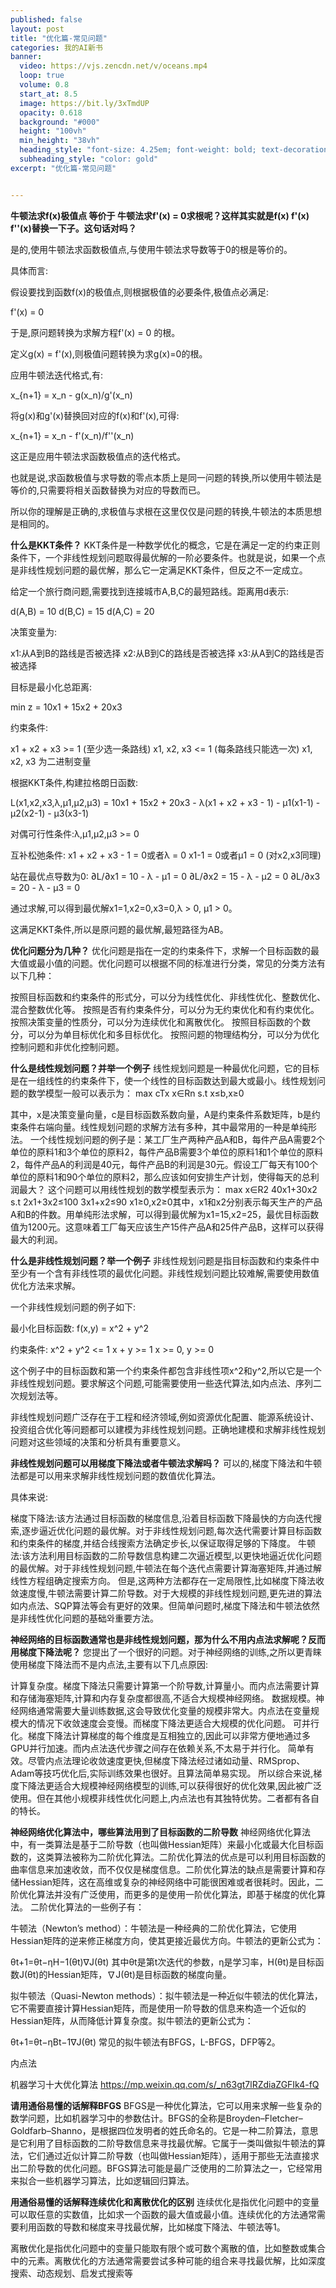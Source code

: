 ```yaml
---
published: false
layout: post
title: "优化篇-常见问题"
categories: 我的AI新书
banner:
  video: https://vjs.zencdn.net/v/oceans.mp4
  loop: true
  volume: 0.8
  start_at: 8.5
  image: https://bit.ly/3xTmdUP
  opacity: 0.618
  background: "#000"
  height: "100vh"
  min_height: "38vh"
  heading_style: "font-size: 4.25em; font-weight: bold; text-decoration: underline"
  subheading_style: "color: gold"
excerpt: "优化篇-常见问题"


---
```


**牛顿法求f(x)极值点 等价于 牛顿法求f'(x) = 0求根呢？这样其实就是f(x) f'(x) f''(x)替换一下子。这句话对吗？**

是的,使用牛顿法求函数极值点,与使用牛顿法求导数等于0的根是等价的。

具体而言:

假设要找到函数f(x)的极值点,则根据极值的必要条件,极值点必满足:

f'(x) = 0

于是,原问题转换为求解方程f'(x) = 0 的根。

定义g(x) = f'(x),则极值问题转换为求g(x)=0的根。

应用牛顿法迭代格式,有:

x_{n+1} = x_n - g(x_n)/g'(x_n)

将g(x)和g'(x)替换回对应的f(x)和f'(x),可得:

x_{n+1} = x_n - f'(x_n)/f''(x_n)

这正是应用牛顿法求函数极值点的迭代格式。

也就是说,求函数极值与求导数的零点本质上是同一问题的转换,所以使用牛顿法是等价的,只需要将相关函数替换为对应的导数而已。

所以你的理解是正确的,求极值与求根在这里仅仅是问题的转换,牛顿法的本质思想是相同的。


**什么是KKT条件？**
KKT条件是一种数学优化的概念，它是在满足一定的约束正则条件下，一个非线性规划问题取得最优解的一阶必要条件。也就是说，如果一个点是非线性规划问题的最优解，那么它一定满足KKT条件，但反之不一定成立。

给定一个旅行商问题,需要找到连接城市A,B,C的最短路线。距离用d表示:

d(A,B) = 10
d(B,C) = 15
d(A,C) = 20

决策变量为:

x1:从A到B的路线是否被选择
x2:从B到C的路线是否被选择
x3:从A到C的路线是否被选择

目标是最小化总距离:

min z = 10x1 + 15x2 + 20x3

约束条件:

x1 + x2 + x3 >= 1 (至少选一条路线)
x1, x2, x3 <= 1 (每条路线只能选一次)
x1, x2, x3 为二进制变量

根据KKT条件,构建拉格朗日函数:

L(x1,x2,x3,λ,μ1,μ2,μ3) = 10x1 + 15x2 + 20x3 - λ(x1 + x2 + x3 - 1) - μ1(x1-1) - μ2(x2-1) - μ3(x3-1)

对偶可行性条件:λ,μ1,μ2,μ3 >= 0

互补松弛条件:
x1 + x2 + x3 - 1 = 0或者λ = 0
x1-1 = 0或者μ1 = 0 (对x2,x3同理)

站在最优点导数为0:
∂L/∂x1 = 10 - λ - μ1 = 0
∂L/∂x2 = 15 - λ - μ2 = 0
∂L/∂x3 = 20 - λ - μ3 = 0

通过求解,可以得到最优解x1=1,x2=0,x3=0,λ > 0, μ1 > 0。

这满足KKT条件,所以是原问题的最优解,最短路径为AB。


**优化问题分为几种？**
优化问题是指在一定的约束条件下，求解一个目标函数的最大值或最小值的问题。优化问题可以根据不同的标准进行分类，常见的分类方法有以下几种：

按照目标函数和约束条件的形式分，可以分为线性优化、非线性优化、整数优化、混合整数优化等。
按照是否有约束条件分，可以分为无约束优化和有约束优化。
按照决策变量的性质分，可以分为连续优化和离散优化。
按照目标函数的个数分，可以分为单目标优化和多目标优化。
按照问题的物理结构分，可以分为优化控制问题和非优化控制问题。

**什么是线性规划问题？并举一个例子**
线性规划问题是一种最优化问题，它的目标是在一组线性的约束条件下，使一个线性的目标函数达到最大或最小。线性规划问题的数学模型一般可以表示为：
max cTx
x∈Rn
s.t x≤b,x≥0​

其中，x是决策变量向量，c是目标函数系数向量，A是约束条件系数矩阵，b是约束条件右端向量。线性规划问题的求解方法有多种，其中最常用的一种是单纯形法。
一个线性规划问题的例子是：某工厂生产两种产品A和B，每件产品A需要2个单位的原料1和3个单位的原料2，每件产品B需要3个单位的原料1和1个单位的原料2，每件产品A的利润是40元，每件产品B的利润是30元。假设工厂每天有100个单位的原料1和90个单位的原料2，那么应该如何安排生产计划，使得每天的总利润最大？
这个问题可以用线性规划的数学模型表示为：
max​ ​x∈R2 40x1​+30x2
s.t 2x1​+3x2​≤100
    3x1​+x2​≤90
    x1​≥0,x2​≥0​
其中，x1​和x2​分别表示每天生产的产品A和B的件数。用单纯形法求解，可以得到最优解为x1​=15,x2​=25，最优目标函数值为1200元。这意味着工厂每天应该生产15件产品A和25件产品B，这样可以获得最大的利润。


**什么是非线性规划问题？举一个例子**
非线性规划问题是指目标函数和约束条件中至少有一个含有非线性项的最优化问题。非线性规划问题比较难解,需要使用数值优化方法来求解。

一个非线性规划问题的例子如下:

最小化目标函数: f(x,y) = x^2 + y^2

约束条件:
x^2 + y^2 <= 1
x + y >= 1
x >= 0, y >= 0

这个例子中的目标函数和第一个约束条件都包含非线性项x^2和y^2,所以它是一个非线性规划问题。要求解这个问题,可能需要使用一些迭代算法,如内点法、序列二次规划法等。

非线性规划问题广泛存在于工程和经济领域,例如资源优化配置、能源系统设计、投资组合优化等问题都可以建模为非线性规划问题。正确地建模和求解非线性规划问题对这些领域的决策和分析具有重要意义。

**非线性规划问题可以用梯度下降法或者牛顿法求解吗？**
可以的,梯度下降法和牛顿法都是可以用来求解非线性规划问题的数值优化算法。

具体来说:

梯度下降法:该方法通过目标函数的梯度信息,沿着目标函数下降最快的方向迭代搜索,逐步逼近优化问题的最优解。对于非线性规划问题,每次迭代需要计算目标函数和约束条件的梯度,并结合线搜索方法确定步长,以保证取得足够的下降度。
牛顿法:该方法利用目标函数的二阶导数信息构建二次逼近模型,以更快地逼近优化问题的最优解。对于非线性规划问题,牛顿法在每个迭代点需要计算海塞矩阵,并通过解线性方程组确定搜索方向。
但是,这两种方法都存在一定局限性,比如梯度下降法收敛速度慢,牛顿法需要计算二阶导数。对于大规模的非线性规划问题,更先进的算法如内点法、SQP算法等会有更好的效果。但简单问题时,梯度下降法和牛顿法依然是非线性优化问题的基础와重要方法。


**神经网络的目标函数通常也是非线性规划问题，那为什么不用内点法求解呢？反而用梯度下降法呢？**
您提出了一个很好的问题。对于神经网络的训练,之所以更青睐使用梯度下降法而不是内点法,主要有以下几点原因:

计算复杂度。梯度下降法只需要计算第一个阶导数,计算量小。而内点法需要计算和存储海塞矩阵,计算和内存复杂度都很高,不适合大规模神经网络。
数据规模。神经网络通常需要大量训练数据,这会导致优化变量的规模非常大。内点法在变量规模大的情况下收敛速度会变慢。而梯度下降法更适合大规模的优化问题。
可并行化。梯度下降法计算梯度的每个维度是互相独立的,因此可以非常方便地通过多GPU并行加速。而内点法迭代步骤之间存在依赖关系,不太易于并行化。
简单有效。尽管内点法理论收敛速度更快,但梯度下降法经过诸如动量、RMSprop、Adam等技巧优化后,实际训练效果也很好。且算法简单易实现。
所以综合来说,梯度下降法更适合大规模神经网络模型的训练,可以获得很好的优化效果,因此被广泛使用。但在其他小规模非线性优化问题上,内点法也有其独特优势。二者都有各自的特长。


**神经网络优化算法中，哪些算法用到了目标函数的二阶导数**
神经网络优化算法中，有一类算法是基于二阶导数（也叫做Hessian矩阵）来最小化或最大化目标函数的，这类算法被称为二阶优化算法。二阶优化算法的优点是可以利用目标函数的曲率信息来加速收敛，而不仅仅是梯度信息。二阶优化算法的缺点是需要计算和存储Hessian矩阵，这在高维或复杂的神经网络中可能很困难或者很耗时。因此，二阶优化算法并没有广泛使用，而更多的是使用一阶优化算法，即基于梯度的优化算法。
二阶优化算法的一些例子有：

牛顿法（Newton’s method）：牛顿法是一种经典的二阶优化算法，它使用Hessian矩阵的逆来修正梯度方向，使其更接近最优方向。牛顿法的更新公式为：

θt+1​=θt​−ηH−1(θt​)∇J(θt​)
其中θt​是第t次迭代的参数，η是学习率，H(θt​)是目标函数J(θt​)的Hessian矩阵，∇J(θt​)是目标函数的梯度向量。

拟牛顿法（Quasi-Newton methods）：拟牛顿法是一种近似牛顿法的优化算法，它不需要直接计算Hessian矩阵，而是使用一阶导数的信息来构造一个近似的Hessian矩阵，从而降低计算复杂度。拟牛顿法的更新公式为：

θt+1​=θt​−ηBt−1​∇J(θt​)
常见的拟牛顿法有BFGS，L-BFGS，DFP等2。

内点法

机器学习十大优化算法
https://mp.weixin.qq.com/s/_n63gt7lRZdiaZGFIk4-fQ  



**请用通俗易懂的话解释BFGS**
BFGS是一种优化算法，它可以用来求解一些复杂的数学问题，比如机器学习中的参数估计。BFGS的全称是Broyden–Fletcher–Goldfarb–Shanno，是根据四位发明者的姓氏命名的。它是一种二阶算法，意思是它利用了目标函数的二阶导数信息来寻找最优解。它属于一类叫做拟牛顿法的算法，它们通过近似计算二阶导数（也叫做Hessian矩阵），适用于那些无法直接求出二阶导数的优化问题。BFGS算法可能是最广泛使用的二阶算法之一，它经常用来拟合一些机器学习算法，比如逻辑回归算法。


**用通俗易懂的话解释连续优化和离散优化的区别**
连续优化是指优化问题中的变量可以取任意的实数值，比如求一个函数的最大值或最小值。连续优化的方法通常需要利用函数的导数和梯度来寻找最优解，比如梯度下降法、牛顿法等1。

离散优化是指优化问题中的变量只能取有限个或可数个离散的值，比如整数或集合中的元素。离散优化的方法通常需要尝试多种可能的组合来寻找最优解，比如深度搜索、动态规划、启发式搜索等





